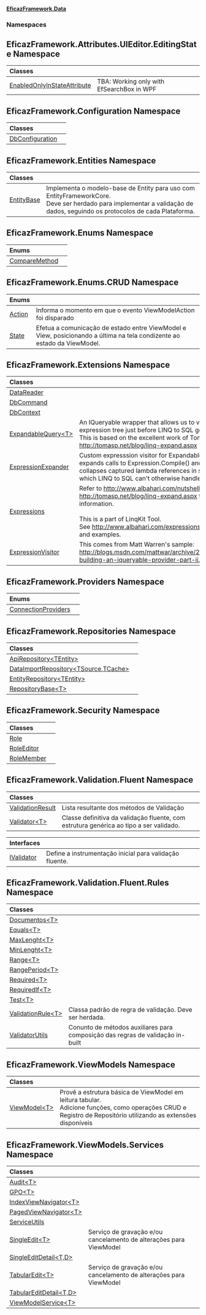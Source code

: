 #### [EficazFramework.Data](EficazFrameworkData.md 'EficazFramework Data')
### Namespaces
<a name='EficazFramework_Attributes_UIEditor_EditingState'></a>
## EficazFramework.Attributes.UIEditor.EditingState Namespace

| Classes | |
| :--- | :--- |
| [EnabledOnlyInStateAttribute](EnabledOnlyInStateAttribute.md 'EficazFramework.Attributes.UIEditor.EditingState.EnabledOnlyInStateAttribute') | TBA: Working only with EfSearchBox in WPF<br/> |
  
<a name='EficazFramework_Configuration'></a>
## EficazFramework.Configuration Namespace

| Classes | |
| :--- | :--- |
| [DbConfiguration](DbConfiguration.md 'EficazFramework.Configuration.DbConfiguration') |  |
  
<a name='EficazFramework_Entities'></a>
## EficazFramework.Entities Namespace

| Classes | |
| :--- | :--- |
| [EntityBase](EntityBase.md 'EficazFramework.Entities.EntityBase') | Implementa o modelo-base de Entity para uso com EntityFrameworkCore.<br/>Deve ser herdado para implementar a validação de dados, seguindo os protocolos de cada Plataforma.<br/> |
  
<a name='EficazFramework_Enums'></a>
## EficazFramework.Enums Namespace

| Enums | |
| :--- | :--- |
| [CompareMethod](CompareMethod.md 'EficazFramework.Enums.CompareMethod') |  |
  
<a name='EficazFramework_Enums_CRUD'></a>
## EficazFramework.Enums.CRUD Namespace

| Enums | |
| :--- | :--- |
| [Action](Action.md 'EficazFramework.Enums.CRUD.Action') | Informa o momento em que o evento ViewModelAction foi disparado<br/> |
| [State](State.md 'EficazFramework.Enums.CRUD.State') | Efetua a comunicação de estado entre ViewModel e View, posicionando a última na tela condizente ao estado da ViewModel.<br/> |
  
<a name='EficazFramework_Extensions'></a>
## EficazFramework.Extensions Namespace

| Classes | |
| :--- | :--- |
| [DataReader](DataReader.md 'EficazFramework.Extensions.DataReader') |  |
| [DbCommand](DbCommand.md 'EficazFramework.Extensions.DbCommand') |  |
| [DbContext](DbContext.md 'EficazFramework.Extensions.DbContext') |  |
| [ExpandableQuery&lt;T&gt;](ExpandableQuery_T_.md 'EficazFramework.Extensions.ExpandableQuery&lt;T&gt;') | An IQueryable wrapper that allows us to visit the query's expression tree just before LINQ to SQL gets to it.<br/>This is based on the excellent work of Tomas Petricek: http://tomasp.net/blog/linq-expand.aspx<br/> |
| [ExpressionExpander](ExpressionExpander.md 'EficazFramework.Extensions.ExpressionExpander') | Custom expresssion visitor for ExpandableQuery. This expands calls to Expression.Compile() and<br/>collapses captured lambda references in subqueries which LINQ to SQL can't otherwise handle.<br/> |
| [Expressions](Expressions.md 'EficazFramework.Extensions.Expressions') | Refer to http://www.albahari.com/nutshell/linqkit.html and<br/>http://tomasp.net/blog/linq-expand.aspx for more information.<br/><br/>This is a part of LinqKit Tool.<br/>See http://www.albahari.com/expressions for information and examples.<br/> |
| [ExpressionVisitor](ExpressionVisitor.md 'EficazFramework.Extensions.ExpressionVisitor') | This comes from Matt Warren's sample:<br/>http://blogs.msdn.com/mattwar/archive/2007/07/31/linq-building-an-iqueryable-provider-part-ii.aspx<br/> |
  
<a name='EficazFramework_Providers'></a>
## EficazFramework.Providers Namespace

| Enums | |
| :--- | :--- |
| [ConnectionProviders](ConnectionProviders.md 'EficazFramework.Providers.ConnectionProviders') |  |
  
<a name='EficazFramework_Repositories'></a>
## EficazFramework.Repositories Namespace

| Classes | |
| :--- | :--- |
| [ApiRepository&lt;TEntity&gt;](ApiRepository_TEntity_.md 'EficazFramework.Repositories.ApiRepository&lt;TEntity&gt;') |  |
| [DataImportRepository&lt;TSource,TCache&gt;](DataImportRepository_TSource_TCache_.md 'EficazFramework.Repositories.DataImportRepository&lt;TSource,TCache&gt;') |  |
| [EntityRepository&lt;TEntity&gt;](EntityRepository_TEntity_.md 'EficazFramework.Repositories.EntityRepository&lt;TEntity&gt;') |  |
| [RepositoryBase&lt;T&gt;](RepositoryBase_T_.md 'EficazFramework.Repositories.RepositoryBase&lt;T&gt;') |  |
  
<a name='EficazFramework_Security'></a>
## EficazFramework.Security Namespace

| Classes | |
| :--- | :--- |
| [Role](Role.md 'EficazFramework.Security.Role') |  |
| [RoleEditor](RoleEditor.md 'EficazFramework.Security.RoleEditor') |  |
| [RoleMember](RoleMember.md 'EficazFramework.Security.RoleMember') |  |
  
<a name='EficazFramework_Validation_Fluent'></a>
## EficazFramework.Validation.Fluent Namespace

| Classes | |
| :--- | :--- |
| [ValidationResult](ValidationResult.md 'EficazFramework.Validation.Fluent.ValidationResult') | Lista resultante dos métodos de Validação<br/> |
| [Validator&lt;T&gt;](Validator_T_.md 'EficazFramework.Validation.Fluent.Validator&lt;T&gt;') | Classe definitiva da validação fluente, com estrutura genérica ao tipo a ser validado.<br/> |

| Interfaces | |
| :--- | :--- |
| [IValidator](IValidator.md 'EficazFramework.Validation.Fluent.IValidator') | Define a instrumentação inicial para validação fluente.<br/> |
  
<a name='EficazFramework_Validation_Fluent_Rules'></a>
## EficazFramework.Validation.Fluent.Rules Namespace

| Classes | |
| :--- | :--- |
| [Documentos&lt;T&gt;](Documentos_T_.md 'EficazFramework.Validation.Fluent.Rules.Documentos&lt;T&gt;') |  |
| [Equals&lt;T&gt;](Equals_T_.md 'EficazFramework.Validation.Fluent.Rules.Equals&lt;T&gt;') |  |
| [MaxLenght&lt;T&gt;](MaxLenght_T_.md 'EficazFramework.Validation.Fluent.Rules.MaxLenght&lt;T&gt;') |  |
| [MinLenght&lt;T&gt;](MinLenght_T_.md 'EficazFramework.Validation.Fluent.Rules.MinLenght&lt;T&gt;') |  |
| [Range&lt;T&gt;](Range_T_.md 'EficazFramework.Validation.Fluent.Rules.Range&lt;T&gt;') |  |
| [RangePeriod&lt;T&gt;](RangePeriod_T_.md 'EficazFramework.Validation.Fluent.Rules.RangePeriod&lt;T&gt;') |  |
| [Required&lt;T&gt;](Required_T_.md 'EficazFramework.Validation.Fluent.Rules.Required&lt;T&gt;') |  |
| [RequiredIf&lt;T&gt;](RequiredIf_T_.md 'EficazFramework.Validation.Fluent.Rules.RequiredIf&lt;T&gt;') |  |
| [Test&lt;T&gt;](Test_T_.md 'EficazFramework.Validation.Fluent.Rules.Test&lt;T&gt;') |  |
| [ValidationRule&lt;T&gt;](ValidationRule_T_.md 'EficazFramework.Validation.Fluent.Rules.ValidationRule&lt;T&gt;') | Classa padrão de regra de validação. Deve ser herdada.<br/> |
| [ValidatorUtils](ValidatorUtils.md 'EficazFramework.Validation.Fluent.Rules.ValidatorUtils') | Conunto de métodos auxiliares para composição das regras de validação in-built<br/> |
  
<a name='EficazFramework_ViewModels'></a>
## EficazFramework.ViewModels Namespace

| Classes | |
| :--- | :--- |
| [ViewModel&lt;T&gt;](ViewModel_T_.md 'EficazFramework.ViewModels.ViewModel&lt;T&gt;') | Provê a estrutura básica de ViewModel em leitura tabular.<br/>Adicione funções, como operações CRUD e Registro de Repositório utilizando as extensões disponíveis<br/> |
  
<a name='EficazFramework_ViewModels_Services'></a>
## EficazFramework.ViewModels.Services Namespace

| Classes | |
| :--- | :--- |
| [Audit&lt;T&gt;](Audit_T_.md 'EficazFramework.ViewModels.Services.Audit&lt;T&gt;') |  |
| [GPO&lt;T&gt;](GPO_T_.md 'EficazFramework.ViewModels.Services.GPO&lt;T&gt;') |  |
| [IndexViewNavigator&lt;T&gt;](IndexViewNavigator_T_.md 'EficazFramework.ViewModels.Services.IndexViewNavigator&lt;T&gt;') |  |
| [PagedViewNavigator&lt;T&gt;](PagedViewNavigator_T_.md 'EficazFramework.ViewModels.Services.PagedViewNavigator&lt;T&gt;') |  |
| [ServiceUtils](ServiceUtils.md 'EficazFramework.ViewModels.Services.ServiceUtils') |  |
| [SingleEdit&lt;T&gt;](SingleEdit_T_.md 'EficazFramework.ViewModels.Services.SingleEdit&lt;T&gt;') | Serviço de gravação e/ou cancelamento de alterações para ViewModel<br/> |
| [SingleEditDetail&lt;T,D&gt;](SingleEditDetail_T_D_.md 'EficazFramework.ViewModels.Services.SingleEditDetail&lt;T,D&gt;') |  |
| [TabularEdit&lt;T&gt;](TabularEdit_T_.md 'EficazFramework.ViewModels.Services.TabularEdit&lt;T&gt;') | Serviço de gravação e/ou cancelamento de alterações para ViewModel<br/> |
| [TabularEditDetail&lt;T,D&gt;](TabularEditDetail_T_D_.md 'EficazFramework.ViewModels.Services.TabularEditDetail&lt;T,D&gt;') |  |
| [ViewModelService&lt;T&gt;](ViewModelService_T_.md 'EficazFramework.ViewModels.Services.ViewModelService&lt;T&gt;') |  |
  
